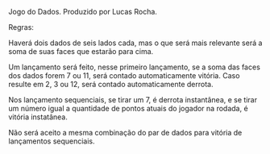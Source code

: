 Jogo do Dados.
Produzido por Lucas Rocha.

Regras:

Haverá dois dados de seis lados cada, mas o que será mais relevante será a soma de suas faces que estarão para cima.

Um lançamento será feito, nesse primeiro lançamento, se a soma das faces dos dados forem 7 ou 11, será contado automaticamente vitória. Caso resulte em 2, 3 ou 12, será contado automaticamente derrota.

Nos lançamento sequenciais, se tirar um 7, é derrota instantânea, e se tirar um número igual a quantidade de pontos atuais do jogador na rodada, é vitória instatânea.

Não será aceito a mesma combinação do par de dados para vitória de lançamentos sequenciais.
